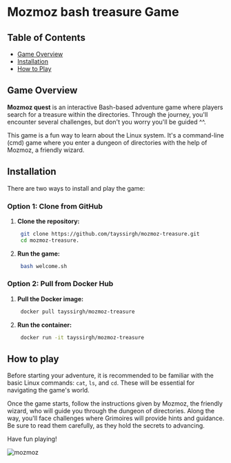 # **Mozmoz bash treasure Game**

## **Table of Contents**
- [Game Overview](#game-overview)
- [Installation](#installation)
- [How to Play](#how-to-play)

## **Game Overview**
**Mozmoz quest** is an interactive Bash-based adventure game where players search for a treasure within the directories. Through the journey, you'll encounter several challenges, but don't you worry you'll be guided ^^.

This game is a fun way to learn about the Linux system. It's a command-line (cmd) game where you enter a dungeon of directories with the help of Mozmoz, a friendly wizard.

## **Installation**

There are two ways to install and play the game:

### Option 1: Clone from GitHub
1. **Clone the repository:**
   ```bash
    git clone https://github.com/tayssirgh/mozmoz-treasure.git
    cd mozmoz-treasure.
2. **Run the game:**
   ```bash
    bash welcome.sh
### Option 2: Pull from Docker Hub
1. **Pull the Docker image:**
   ```bash
    docker pull tayssirgh/mozmoz-treasure
2. **Run the container:**
   ```bash
    docker run -it tayssirgh/mozmoz-treasure
## **How to play**
Before starting your adventure, it is recommended to be familiar with the basic Linux commands: `cat`, `ls`, and `cd`. These will be essential for navigating the game's world.

Once the game starts, follow the instructions given by Mozmoz, the friendly wizard, who will guide you through the dungeon of directories. Along the way, you'll face challenges where Grimoires  will provide hints and guidance. Be sure to read them carefully, as they hold the secrets to advancing.


Have fun playing!

![mozmoz](./.img/mozmoz.png)


